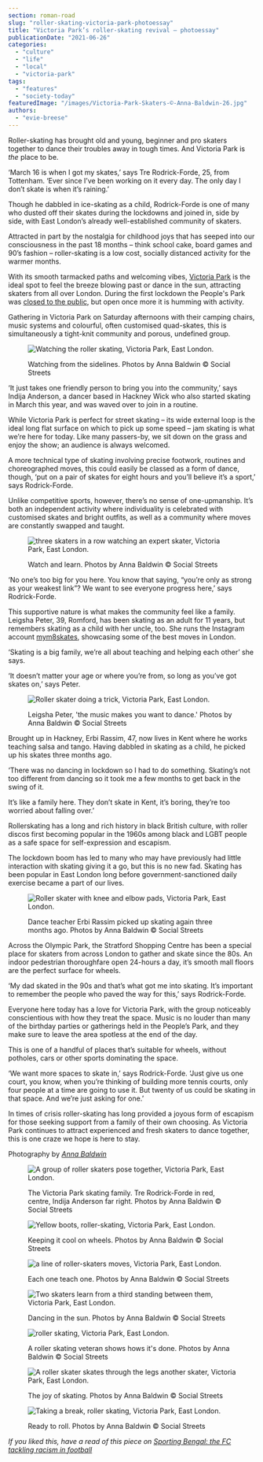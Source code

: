 ```yaml
---
section: roman-road
slug: "roller-skating-victoria-park-photoessay"
title: "Victoria Park’s roller-skating revival – photoessay"
publicationDate: "2021-06-26"
categories: 
  - "culture"
  - "life"
  - "local"
  - "victoria-park"
tags: 
  - "features"
  - "society-today"
featuredImage: "/images/Victoria-Park-Skaters-©-Anna-Baldwin-26.jpg"
authors: 
  - "evie-breese"
---
```


Roller-skating has brought old and young, beginner and pro skaters together to dance their troubles away in tough times. And Victoria Park is _the_ place to be.   

‘March 16 is when I got my skates,’ says Tre Rodrick-Forde, 25, from Tottenham. ‘Ever since I’ve been working on it every day. The only day I don’t skate is when it’s raining.’ 

Though he dabbled in ice-skating as a child, Rodrick-Forde is one of many who dusted off their skates during the lockdowns and joined in, side by side, with East London’s already well-established community of skaters. 

Attracted in part by the nostalgia for childhood joys that has seeped into our consciousness in the past 18 months – think school cake, board games and 90’s fashion – roller-skating is a low cost, socially distanced activity for the warmer months. 

With its smooth tarmacked paths and welcoming vibes, [Victoria Park](https://romanroadlondon.com/victoria-park-east-london-bow/) is the ideal spot to feel the breeze blowing past or dance in the sun, attracting skaters from all over London. During the first lockdown the People's Park was [closed to the public](https://romanroadlondon.com/aerial-photography-victoria-park-matt-payne/), but open once more it is humming with activity.

Gathering in Victoria Park on Saturday afternoons with their camping chairs, music systems and colourful, often customised quad-skates, this is simultaneously a tight-knit community and porous, undefined group.

<figure>

![Watching the roller skating, Victoria Park, East London.](/images/Victoria-Park-Skaters-©-Anna-Baldwin-36-1024x683.jpg)

<figcaption>

Watching from the sidelines. Photos by Anna Baldwin © Social Streets

</figcaption>

</figure>

‘It just takes one friendly person to bring you into the community,’ says Indija Anderson, a dancer based in Hackney Wick who also started skating in March this year, and was waved over to join in a routine.

While Victoria Park is perfect for street skating – its wide external loop is the ideal long flat surface on which to pick up some speed – jam skating is what we’re here for today. Like many passers-by, we sit down on the grass and enjoy the show; an audience is always welcomed. 

A more technical type of skating involving precise footwork, routines and choreographed moves, this could easily be classed as a form of dance, though, ‘put on a pair of skates for eight hours and you’ll believe it’s a sport,’ says Rodrick-Forde. 

Unlike competitive sports, however, there’s no sense of one-upmanship. It’s both an independent activity where individuality is celebrated with customised skates and bright outfits, as well as a community where moves are constantly swapped and taught.  

<figure>

![three skaters in a row watching an expert skater, Victoria Park, East London.](/images/Victoria-Park-Skaters-©-Anna-Baldwin-4-1024x683.jpg)

<figcaption>

Watch and learn. Photos by Anna Baldwin © Social Streets

</figcaption>

</figure>

‘No one’s too big for you here. You know that saying, “you’re only as strong as your weakest link”? We want to see everyone progress here,’ says Rodrick-Forde. 

This supportive nature is what makes the community feel like a family. Leigsha Peter, 39, Romford, has been skating as an adult for 11 years, but remembers skating as a child with her uncle, too. She runs the Instagram account [mym8skates](https://www.instagram.com/mym8skates/), showcasing some of the best moves in London. 

‘Skating is a big family, we’re all about teaching and helping each other’ she says.

‘It doesn’t matter your age or where you’re from, so long as you’ve got skates on,’ says Peter. 

<figure>

![Roller skater doing a trick, Victoria Park, East London.](/images/Victoria-Park-Skaters-©-Anna-Baldwin-18-1024x683.jpg)

<figcaption>

Leigsha Peter, 'the music makes you want to dance.' Photos by Anna Baldwin © Social Streets

</figcaption>

</figure>

Brought up in Hackney, Erbi Rassim, 47, now lives in Kent where he works teaching salsa and tango. Having dabbled in skating as a child, he picked up his skates three months ago.

‘There was no dancing in lockdown so I had to do something. Skating’s not too different from dancing so it took me a few months to get back in the swing of it.

It’s like a family here. They don’t skate in Kent, it’s boring, they’re too worried about falling over.’

Rollerskating has a long and rich history in black British culture, with roller discos first becoming popular in the 1960s among black and LGBT people as a safe space for self-expression and escapism.

The lockdown boom has led to many who may have previously had little interaction with skating giving it a go, but this is no new fad. Skating has been popular in East London long before government-sanctioned daily exercise became a part of our lives.  

<figure>

![Roller skater with knee and elbow pads, Victoria Park, East London.](/images/Victoria-Park-Skaters-©-Anna-Baldwin-20-1024x683.jpg)

<figcaption>

Dance teacher Erbi Rassim picked up skating again three months ago. Photos by Anna Baldwin © Social Streets

</figcaption>

</figure>

Across the Olympic Park, the Stratford Shopping Centre has been a special place for skaters from across London to gather and skate since the 80s. An indoor pedestrian thoroughfare open 24-hours a day, it’s smooth mall floors are the perfect surface for wheels.

‘My dad skated in the 90s and that’s what got me into skating. It’s important to remember the people who paved the way for this,’ says Rodrick-Forde.

Everyone here today has a love for Victoria Park, with the group noticeably conscientious with how they treat the space. Music is no louder than many of the birthday parties or gatherings held in the People’s Park, and they make sure to leave the area spotless at the end of the day. 

This is one of a handful of places that’s suitable for wheels, without potholes, cars or other sports dominating the space. 

‘We want more spaces to skate in,’ says Rodrick-Forde. ‘Just give us one court, you know, when you’re thinking of building more tennis courts, only four people at a time are going to use it. But twenty of us could be skating in that space. And we’re just asking for one.’

In times of crisis roller-skating has long provided a joyous form of escapism for those seeking support from a family of their own choosing. As Victoria Park continues to attract experienced and fresh skaters to dance together, this is one craze we hope is here to stay.

Photography by [_Anna Baldwin_](https://www.instagram.com/msannab/)

<figure>

![A group of roller skaters pose together, Victoria Park, East London.](/images/Victoria-Park-Skaters-©-Anna-Baldwin-5-1024x683.jpg)

<figcaption>

The Victoria Park skating family. Tre Rodrick-Forde in red, centre, Indija Anderson far right. Photos by Anna Baldwin © Social Streets

</figcaption>

</figure>

<figure>

![Yellow boots, roller-skating, Victoria Park, East London.](/images/Victoria-Park-Skaters-©-Anna-Baldwin-7-1024x683.jpg)

<figcaption>

Keeping it cool on wheels. Photos by Anna Baldwin © Social Streets

</figcaption>

</figure>

<figure>

![a line of roller-skaters moves, Victoria Park, East London.](/images/Victoria-Park-Skaters-©-Anna-Baldwin-29-1024x683.jpg)

<figcaption>

Each one teach one. Photos by Anna Baldwin © Social Streets

</figcaption>

</figure>

<figure>

![Two skaters learn from a third standing between them, Victoria Park, East London.](/images/Victoria-Park-Skaters-©-Anna-Baldwin-15-1024x683.jpg)

<figcaption>

Dancing in the sun. Photos by Anna Baldwin © Social Streets

</figcaption>

</figure>

<figure>

![roller skating, Victoria Park, East London.](/images/Victoria-Park-Skaters-©-Anna-Baldwin-6-1024x683.jpg)

<figcaption>

A roller skating veteran shows hows it's done. Photos by Anna Baldwin © Social Streets

</figcaption>

</figure>

<figure>

![A roller skater skates through the legs another skater, Victoria Park, East London.](/images/Victoria-Park-Skaters-©-Anna-Baldwin-23-1024x683.jpg)

<figcaption>

The joy of skating. Photos by Anna Baldwin © Social Streets

</figcaption>

</figure>

<figure>

![Taking a break, roller skating, Victoria Park, East London.](/images/Victoria-Park-Skaters-©-Anna-Baldwin-33-1024x683.jpg)

<figcaption>

Ready to roll. Photos by Anna Baldwin © Social Streets

</figcaption>

</figure>

_If you liked this, have a read of this piece on [Sporting Bengal: the FC tackling racism in football](https://romanroadlondon.com/sporting-bengal-fc-racism-football/)_
